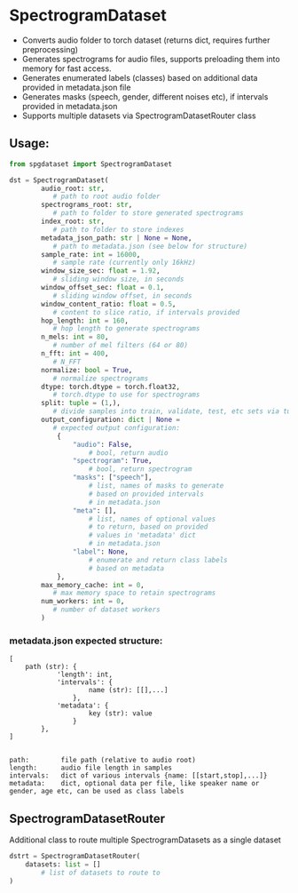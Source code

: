 # SpectrogramDataset

- Converts audio folder to torch dataset (returns dict, requires further preprocessing) 
- Generates spectrograms for audio files, supports preloading them into memory for fast access. 
- Generates enumerated labels (classes) based on additional data provided in metadata.json file
- Generates masks (speech, gender, different noises etc), if intervals provided in metadata.json
- Supports multiple datasets via SpectrogramDatasetRouter class

## Usage:
```python
from spgdataset import SpectrogramDataset
```
```python
dst = SpectrogramDataset(
        audio_root: str,         
           # path to root audio folder
        spectrograms_root: str,  
           # path to folder to store generated spectrograms
        index_root: str,         
           # path to folder to store indexes
        metadata_json_path: str | None = None, 
           # path to metadata.json (see below for structure)
        sample_rate: int = 16000, 
           # sample rate (currently only 16kHz)
        window_size_sec: float = 1.92,  
           # sliding window size, in seconds
        window_offset_sec: float = 0.1, 
           # sliding window offset, in seconds
        window_content_ratio: float = 0.5, 
           # content to slice ratio, if intervals provided
        hop_length: int = 160,  
           # hop length to generate spectrograms
        n_mels: int = 80,       
           # number of mel filters (64 or 80)
        n_fft: int = 400,       
           # N_FFT
        normalize: bool = True, 
           # normalize spectrograms
        dtype: torch.dtype = torch.float32, 
           # torch.dtype to use for spectrograms
        split: tuple = (1,), 
           # divide samples into train, validate, test, etc sets via tuple
        output_configuration: dict | None =  
           # expected output configuration:
            {
                "audio": False,      
                    # bool, return audio
                "spectrogram": True, 
                    # bool, return spectrogram
                "masks": ["speech"], 
                    # list, names of masks to generate 
                    # based on provided intervals 
                    # in metadata.json
                "meta": [],          
                    # list, names of optional values 
                    # to return, based on provided
                    # values in 'metadata' dict
                    # in metadata.json
                "label": None,
                    # enumerate and return class labels
                    # based on metadata 
            },
        max_memory_cache: int = 0,  
           # max memory space to retain spectrograms
        num_workers: int = 0, 
           # number of dataset workers
        )
```
### metadata.json expected structure:
```
[
    path (str): {
            'length': int,
            'intervals': {
                    name (str): [[],...]
                },
            'metadata': {
                    key (str): value
                } 
        },
]


path:        file path (relative to audio root)
length:      audio file length in samples
intervals:   dict of various intervals {name: [[start,stop],...]}
metadata:    dict, optional data per file, like speaker name or gender, age etc, can be used as class labels
```

## SpectrogramDatasetRouter
Additional class to route multiple SpectrogramDatasets as a single dataset
```python
dstrt = SpectrogramDatasetRouter(
    datasets: list = []
        # list of datasets to route to
)
```